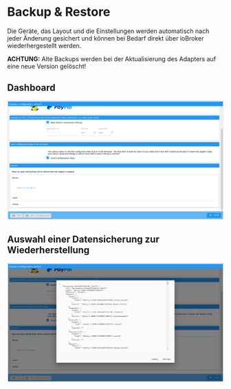 # Backup & Restore

Die Geräte, das Layout und die Einstellungen werden automatisch nach jeder Änderung gesichert und können bei Bedarf direkt über ioBroker wiederhergestellt werden.

**ACHTUNG:** Alte Backups werden bei der Aktualisierung des Adapters auf eine neue Version gelöscht!

## Dashboard

![Backup &amp; Restore Dashboard](../.gitbook/assets/backup-and-restore_dashboard.png)

## Auswahl einer Datensicherung zur Wiederherstellung

![Backup &amp; Restore Dashboard](../.gitbook/assets/backup-and-restore_restore.png)

